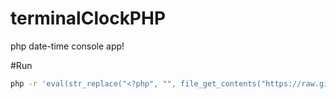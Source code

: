 # terminalClockPHP
php date-time console app!


#Run
```bash
php -r 'eval(str_replace("<?php", "", file_get_contents("https://raw.githubusercontent.com/developersharif/terminalClockPHP/main/terminal_clock.php")));'

